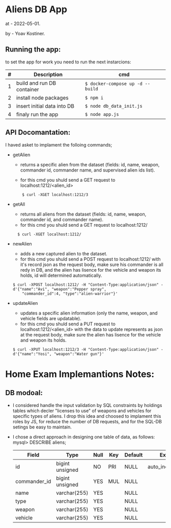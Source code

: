 Aliens DB App
=============
at - 2022-05-01.

by - Yoav Kostiner.

Running the app:
----------------
to set the app for work you need to run the next instarcions:

| # |      Description             |                  cmd                    |
|---|------------------------------|-----------------------------------------|
| 1 | build and run DB container   | ``` $ docker-compose up -d --build ```  |
| 2 | install node packages        | ``` $ npm i                        ```  |
| 3 | insert initial data into DB  | ``` $ node db_data_init.js         ```  |
| 4 | finaly run the app           | ``` $ node app.js                  ```  |


API Docomantation:
------------------
I haved asket to implament the folloing commands;

* getAlien 
    - returns a specific alien from the dataset 
     (fields: id, name, weapon, commander id, commander name, and
      supervised alien ids list).

    - for this cmd you shuld send a GET request to localhost:1212/<alien_id>

    ```
        $ curl -XGET localhost:1212/3
    ```
     
* getAll
    - returns all aliens from the dataset
           (fields: id, name, weapon, commander id, and commander name).
    - for this cmd you shuld send a GET request to localhost:1212/

    ```
      $ curl -XGET localhost:1212/
    ```

* newAlien 
    - adds a new captured alien to the dataset.
    - for this cmd you shuld send a POST request to localhost:1212/ with it's record json 
      as the request body, make sure his commander is all redy in DB, and the alien has 
      lisence for the vehicle and weapon its holds, id will determined automatically.
    
    ```
    $ curl -XPOST localhost:1212/ -H "Content-Type:application/json" -d'{"name":"Avi", "weapon":"Pepper spray",
        "commander_id":4, "type":"alien-warrior"}'
    ```
 
* updateAlien
    - updates a specific alien information (only the name, weapon, and vehicle fields are updatable).              
    - for this cmd you shuld send a PUT request to localhost:1212/<alien_id> with the data to update 
      represents as json at the request body, make sure the alien has lisence for the vehicle and weapon its holds.
                
   ```
   $ curl -XPUT localhost:1212/3 -H "Content-Type:application/json" -d'{"name":"Yosi", "weapon":"Water gun"}'
   ```


Home Exam Implemantions Notes:
==============================

DB modoal:
----------
* I considered handle the input validation by SQL constraints by holdings tables which
  decler "licenses to use"  of weapons and vehicles for specific types of aliens. I drop
  this idea and choosed to implament this roles by JS, for reduce the number of DB 
  requests, and for the SQL-DB setings be easy to maintain.

* I chose a direct approach in designing one table of data, as follows:
    mysql> DESCRIBE aliens;

    | Field        | Type            | Null | Key | Default | Extra          |
    |--------------|-----------------|------|-----|---------|----------------|
    | id           | bigint unsigned | NO   | PRI | NULL    | auto_increment |
    | commander_id | bigint unsigned | YES  | MUL | NULL    |                |
    | name         | varchar(255)    | YES  |     | NULL    |                |
    | type         | varchar(255)    | YES  |     | NULL    |                |
    | weapon       | varchar(255)    | YES  |     | NULL    |                |
    | vehicle      | varchar(255)    | YES  |     | NULL    |                |
    

